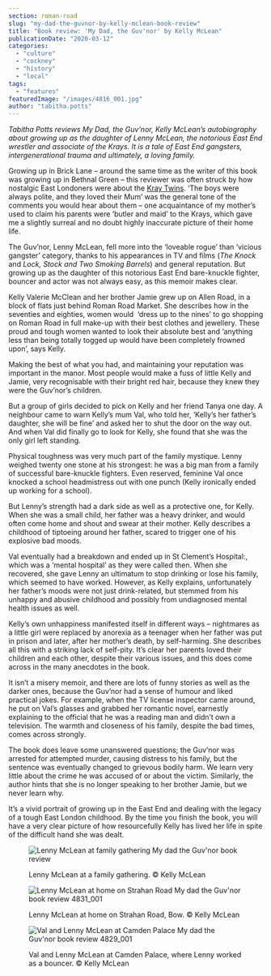 ```yaml
---
section: roman-road
slug: "my-dad-the-guvnor-by-kelly-mclean-book-review"
title: "Book review: 'My Dad, the Guv'nor' by Kelly McLean"
publicationDate: "2020-03-12"
categories: 
  - "culture"
  - "cockney"
  - "history"
  - "local"
tags: 
  - "features"
featuredImage: "/images/4816_001.jpg"
author: "tabitha.potts"
---
```


_Tabitha Potts reviews My Dad, the Guv’nor, Kelly McLean’s autobiography about growing up as the daughter of Lenny McLean, the notorious East End wrestler and associate of the Krays. It is a tale of East End gangsters, intergenerational trauma and ultimately, a loving family._

Growing up in Brick Lane – around the same time as the writer of this book was growing up in Bethnal Green – this reviewer was often struck by how nostalgic East Londoners were about the [Kray Twins](https://romanroadlondon.com/kray-twins-boxing-careers/). ‘The boys were always polite, and they loved their Mum’ was the general tone of the comments you would hear about them – one acquaintance of my mother’s used to claim his parents were ‘butler and maid’ to the Krays, which gave me a slightly surreal and no doubt highly inaccurate picture of their home life.

The Guv’nor, Lenny McLean, fell more into the ‘loveable rogue’ than ‘vicious gangster’ category, thanks to his appearances in TV and films (_The Knock_ and _Lock, Stock and Two Smoking Barrels_) and general reputation. But growing up as the daughter of this notorious East End bare-knuckle fighter, bouncer and actor was not always easy, as this memoir makes clear.

Kelly Valerie McClean and her brother Jamie grew up on Allen Road, in a block of flats just behind Roman Road Market. She describes how in the seventies and eighties, women would  ‘dress up to the nines’ to go shopping on Roman Road in full make-up with their best clothes and jewellery. These proud and tough women wanted to look their absolute best and ‘anything less than being totally togged up would have been completely frowned upon’, says Kelly.

Making the best of what you had, and maintaining your reputation was important in the manor. Most people would make a fuss of little Kelly and Jamie, very recognisable with their bright red hair, because they knew they were the Guv’nor’s children.

But a group of girls decided to pick on Kelly and her friend Tanya one day. A neighbour came to warn Kelly’s mum Val, who told her, ‘Kelly’s her father’s daughter, she will be fine’ and asked her to shut the door on the way out. And when Val did finally go to look for Kelly, she found that she was the only girl left standing.

Physical toughness was very much part of the family mystique. Lenny weighed twenty one stone at his strongest: he was a big man from a family of successful bare-knuckle fighters. Even reserved, feminine Val once knocked a school headmistress out with one punch (Kelly ironically ended up working for a school).

But Lenny’s strength had a dark side as well as a protective one, for Kelly. When she was a small child, her father was a heavy drinker, and would often come home and shout and swear at their mother. Kelly describes a childhood of tiptoeing around her father, scared to trigger one of his explosive bad moods.

Val eventually had a breakdown and ended up in St Clement’s Hospital:, which was a ‘mental hospital’ as they were called then. When she recovered, she gave Lenny an ultimatum to stop drinking or lose his family, which seemed to have worked. However, as Kelly explains, unfortunately her father’s moods were not just drink-related, but stemmed from his unhappy and abusive childhood and possibly from undiagnosed mental health issues as well.

Kelly’s own unhappiness manifested itself in different ways – nightmares as a little girl were replaced by anorexia as a teenager when her father was put in prison and later, after her mother’s death, by self-harming. She describes all this with a striking lack of self-pity. It’s clear her parents loved their children and each other, despite their various issues, and this does come across in the many anecdotes in the book. 

It isn’t a misery memoir, and there are lots of funny stories as well as the darker ones, because the Guv’nor had a sense of humour and liked practical jokes. For example, when the TV license inspector came around, he put on Val’s glasses and grabbed her romantic novel, earnestly explaining to the official that he was a reading man and didn’t own a television. The warmth and closeness of his family, despite the bad times, comes across strongly.

The book does leave some unanswered questions; the Guv’nor was arrested for attempted murder, causing distress to his family, but the sentence was eventually changed to grievous bodily harm. We learn very little about the crime he was accused of or about the victim. Similarly, the author hints that she is no longer speaking to her brother Jamie, but we never learn why. 

It’s a vivid portrait of growing up in the East End and dealing with the legacy of a tough East London childhood. By the time you finish the book, you will have a very clear picture of how resourcefully Kelly has lived her life in spite of the difficult hand she was dealt.

<figure>

![Lenny McLean at family gathering My dad the Guv'nor book review](/images/4820_001-1024x679.jpg)

<figcaption>

Lenny McLean at a family gathering. © Kelly McLean

</figcaption>

</figure>

<figure>

![Lenny McLean at home on Strahan Road My dad the Guv'nor book review 4831_001](/images/4831_001-1024x736.jpg)

<figcaption>

Lenny McLean at home on Strahan Road, Bow. © Kelly McLean

</figcaption>

</figure>

<figure>

![Val and Lenny McLean at Camden Palace My dad the Guv'nor book review 4829_001](/images/4829_001-1024x719.jpg)

<figcaption>

Val and Lenny McLean at Camden Palace, where Lenny worked as a bouncer. © Kelly McLean

</figcaption>

</figure>
